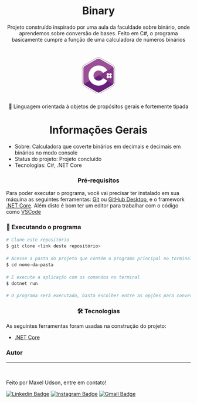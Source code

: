 <h1 align="center">Binary</h1>
<p align="center">Projeto construído inspirado por uma aula da faculdade sobre binário, onde aprendemos sobre conversão de bases. Feito em C#, o programa basicamente cumpre a função de uma calculadora de números binários</p>
<h1 align="center">
    <a href="https://docs.microsoft.com/pt-br/dotnet/csharp/"><img style="border-radius: 50%;" src="https://github.com/Maxel-Uds/Teste_de_Codigos/blob/main/C%23.png" width="100px;" height="100px" alt=""/></a>
</h1>
<p align="center">🚀 Linguagem orientada à objetos de propósitos gerais e fortemente tipada</p>

<h1 align="center">Informações Gerais</h1>

<!--ts-->
   * Sobre: Calculadora que coverte binários em decimais e decimais em binários no modo console
   * Status do projeto: Projeto concluído
   * Tecnologias: C#, .NET Core
<!--te-->

<h3 align="center">Pré-requisitos</h1>


Para poder executar o programa, você vai precisar ter instalado em sua máquina as seguintes ferramentas:
[Git](https://git-scm.com) ou [GitHub Desktop](https://desktop.github.com/), e o framework [.NET Core](https://dotnet.microsoft.com/download). 
Além disto é bom ter um editor para trabalhar com o código como [VSCode](https://code.visualstudio.com/)

### 🎲 Executando o programa

```bash
# Clone este repositório
$ git clone <link deste repositório>

# Acesse a pasta do projeto que contém o programa principal no terminal/cmd
$ cd nome-da-pasta

# E execute a aplicação com os comandos no terminal
$ dotnet run

# O programa será executado, basta escolher entre as opções para convereter um número.
```
<h3 align="center">🛠 Tecnologias</h3>

As seguintes ferramentas foram usadas na construção do projeto:

- [.NET Core](https://dotnet.microsoft.com/download)

### Autor
---

 <img style="border-radius: 50%;" src="https://avatars.githubusercontent.com/u/78319246?s=400&u=968cfcc7e65e9790aceee3c36daeecb4073bde44&v=4" width="100px;" alt=""/>
 <br />
<p>Feito por Maxel Udson, entre em contato!</p>

[![Linkedin Badge](https://img.shields.io/badge/-MaxelUdson-blue?style=flat-square&logo=Linkedin&logoColor=white&link=https://www.linkedin.com/in/maxel-udson-b7b65b203/)](https://www.linkedin.com/in/maxel-udson-b7b65b203/)
[![Instagram Badge](https://img.shields.io/badge/-maxudsom-purple?style=flat-square&logo=instagram&logoColor=white&link=https://www.instagram.com/maxudsom/)](https://www.instagram.com/maxudsom/)
[![Gmail Badge](https://img.shields.io/badge/-maxellopes32@gmail.com-c14438?style=flat-square&logo=Gmail&logoColor=white&link=mailto:maxellopes32@gmail.com)](maxellopes32@gmail.com)



